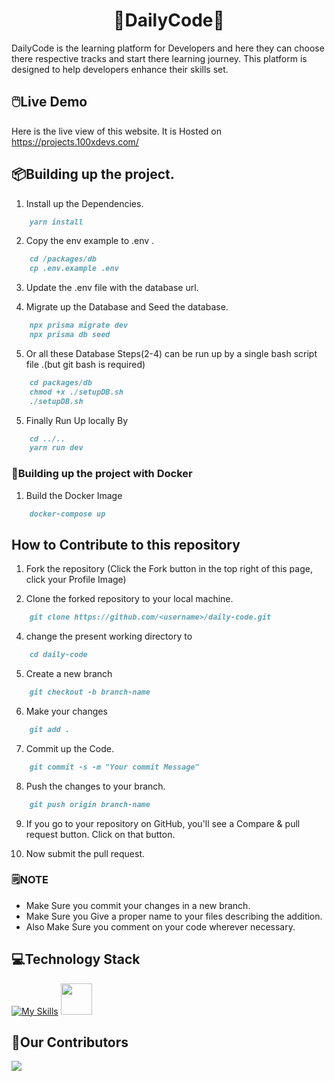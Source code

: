 
<h1 align="center">🎯DailyCode🎯</h1>

DailyCode is the learning platform for Developers and here they can choose there respective tracks
and start there learning journey. This platform is designed to help developers enhance their skills set.

## 🖱️Live Demo

Here is the live view of this website. It is Hosted on https://projects.100xdevs.com/


## 📦️Building up the project.


1. Install up the Dependencies. 
```markdown
    yarn install
```
2. Copy the env example to .env .
```markdown
    cd /packages/db
    cp .env.example .env
```
3. Update the .env file with the database url.

4.  Migrate up the Database and Seed the database.
```markdown
    npx prisma migrate dev
    npx prisma db seed
```
5. Or all these Database Steps(2-4) can be run up by a single bash script file .(but git bash is required)
```markdown
    cd packages/db
    chmod +x ./setupDB.sh
    ./setupDB.sh
```

5. Finally Run Up locally By
```markdown
    cd ../..
    yarn run dev
```
### 🐬Building up the project with Docker

1. Build the Docker Image
```markdown
    docker-compose up
```

## How to Contribute to this repository

1. Fork the repository (Click the Fork button in the top right of this page,
   click your Profile Image)

2. Clone the forked repository to your local machine.

```markdown
    git clone https://github.com/<username>/daily-code.git
```

4. change the present working directory to

```markdown
    cd daily-code
```

5. Create a new branch

```markdown
    git checkout -b branch-name
```

6. Make your changes

```markdown
    git add .
```
7. Commit up the Code. 
```markdown
    git commit -s -m "Your commit Message" 
```
8. Push the changes to your branch.

```markdown
    git push origin branch-name
```

9. If you go to your repository on GitHub, you'll see a Compare & pull request button. Click on that button.

10. Now submit the pull request.
### 🗒️NOTE

- Make Sure you commit your changes in a new branch.
- Make Sure you Give a proper name to your files describing the addition.
- Also Make Sure you comment on your code wherever necessary.

## 💻Technology Stack


[![My Skills](https://skillicons.dev/icons?i=nextjs,ts,prisma,tailwind,notion)](https://skillicons.dev)
<img height="50" src="https://user-images.githubusercontent.com/4060187/196936104-5797972c-ab10-4834-bd61-0d1e5f442c9c.png">




## 🤝Our Contributors

<a href="https://github.com/hkirat/daily-code/graphs/contributors">
  <img src="https://contrib.rocks/image?repo=hkirat/daily-code" />
</a>



